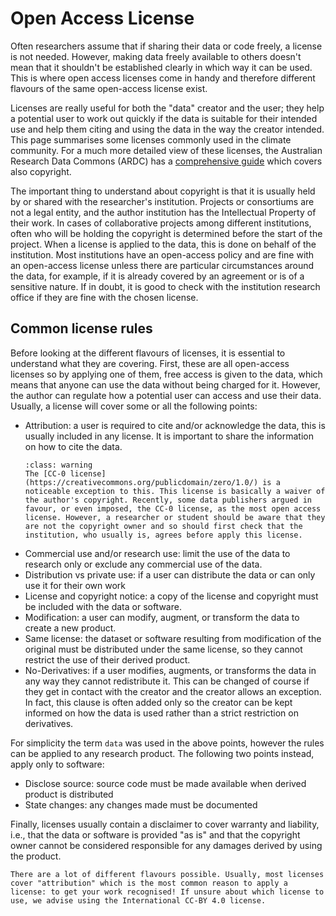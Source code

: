 # Open Access License

Often researchers assume that if sharing their data or code freely, a license is not needed. However, making data freely available to others doesn't mean that it shouldn't be established clearly in which way it can be used. This is where open access licenses come in handy and therefore different flavours of the same open-access license exist.

Licenses are really useful for both the "data" creator and the user; they help a potential user to work out quickly if the data is suitable for their intended use and help them citing and using the data in the way the creator intended.
This page summarises some licenses commonly used in the climate community. For a much more detailed view of these licenses, the Australian Research Data Commons (ARDC) has a [comprehensive guide](https://ardc.edu.au/resource/research-data-rights-management-guide/) which covers also copyright.

The important thing to understand about copyright is that it is usually held by or shared with the researcher's institution. Projects or consortiums are not a legal entity, and the author institution has the Intellectual Property of their work. In cases of collaborative projects among different institutions, often who will be holding the copyright is determined before the start of the project.
When a license is applied to the data, this is done on behalf of the institution. Most institutions have an open-access policy and are fine with an open-access license unless there are particular circumstances around the data, for example, if it is already covered by an agreement or is of a sensitive nature. If in doubt, it is good to check with the institution research office if they are fine with the chosen license.

## Common license rules
Before looking at the different flavours of licenses, it is essential to understand what they are covering.
First, these are all open-access licenses so by applying one of them, free access is given to the data, which means that anyone can use the data without being charged for it. However, the author can regulate how a potential user can access and use their data. Usually, a license will cover some or all the following points:

* Attribution: a user is required to cite and/or acknowledge the data, this is usually included in any license. It is important to share the information on how to cite the data.
  ```{admonition} **CC-0 license**
  :class: warning
  The [CC-0 license](https://creativecommons.org/publicdomain/zero/1.0/) is a noticeable exception to this. This license is basically a waiver of the author's copyright. Recently, some data publishers argued in favour, or even imposed, the CC-0 license, as the most open access license. However, a researcher or student should be aware that they are not the copyright owner and so should first check that the institution, who usually is, agrees before apply this license. 
  ```
* Commercial use and/or research use: limit the use of the data to research only or exclude any commercial use of the data.
* Distribution vs private use: if a user can distribute the data or can only use it for their own work
* License and copyright notice: a copy of the license and copyright must be included with the data or software.
* Modification: a user can modify, augment, or transform the data to create a new product.
* Same license: the dataset or software resulting from modification of the original must be distributed under the same license, so they cannot restrict the use of their derived product.
* No-Derivatives: if a user modifies, augments, or transforms the data in any way they cannot redistribute it. This can be changed of course if they get in contact with the creator and the creator allows an exception. In fact, this clause is often added only so the creator can be kept informed on how the data is used rather than a strict restriction on derivatives.

For simplicity the term `data` was used in the above points, however the rules can be applied to any research product. The following two points instead, apply only to software:

* Disclose source: source code must be made available when derived product is distributed
* State changes: any changes made must be documented

Finally, licenses usually contain a disclaimer to cover warranty and liability, i.e., that the data or software is provided "as is" and that the copyright owner cannot be considered responsible for any damages derived by using the product.

```{note} CC-BY 4.0
There are a lot of different flavours possible. Usually, most licenses cover "attribution" which is the most common reason to apply a license: to get your work recognised! If unsure about which license to use, we advise using the International CC-BY 4.0 license.
```
